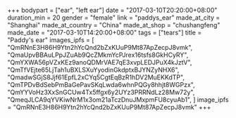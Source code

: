 +++
bodypart = ["ear", "left ear"]
date = "2017-03-10T20:20:00+08:00"
duration_min = 20
gender = "female"
link = "paddys_ear"
made_at_city = "Shanghai"
made_at_country = "China"
made_at_shop = "chushangfeng"
made_date = "2017-03-10T14:20:00+08:00"
tags = ["tears"]
title = "Paddy's ear"
images_ipfs = [  "QmRNnE3H86H9Ytn2hYcQnd2bZxKUuP9Mt87ApZecpJ8vmk",
  "QmaUpvBBAuLPpJZuAb9QcZMkmYcPJrex16tsfs8GkHCyRY",
  "QmYXWA56pVZxKEz9anoQDMrVAE7qE3xvpLEDJPuX4kJztV",
  "QmTfVEjte65LjTah1uBXLSXuYyodinGkdptxBJYNZyNHX6",
  "QmadwSGjS8Jjf61EpfL2xCYq5CgtEqBzR1hDV2MuEKKdTP",
  "QmTPDvBdSebPmBaGePavSKqLwda6whnPQGy8hhjt8WGPzx",
  "QmYYVoHz3XxSnGCUw4Tx5ffgx6y2UYz3PRRNdLz28Mw72y",
  "QmeqJLCA9qYVKiwNrM1x3om21aTczDnuJMxpmFU8cyuAb1",
]
image_ipfs = "QmRNnE3H86H9Ytn2hYcQnd2bZxKUuP9Mt87ApZecpJ8vmk"
+++
